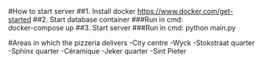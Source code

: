 #How to start server
##1. Install docker 
    https://www.docker.com/get-started
##2. Start database container
###Run in cmd:  
    docker-compose up
##3. Start server
###Run in cmd:
    python main.py

#Areas in which the pizzeria delivers
    -City centre
    -Wyck
    -Stokstraat quarter
    -Sphinx quarter
    -Céramique
    -Jeker quarter
    -Sint Pieter